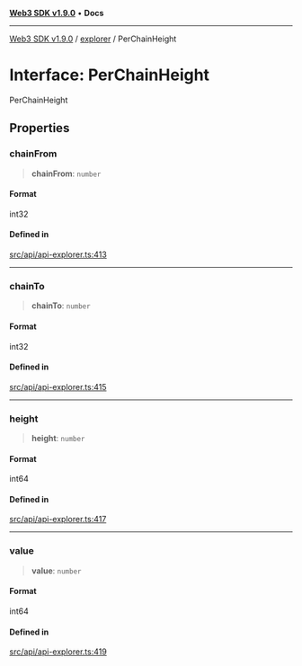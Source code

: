 [**Web3 SDK v1.9.0**](../../../README.md) • **Docs**

***

[Web3 SDK v1.9.0](../../../globals.md) / [explorer](../README.md) / PerChainHeight

# Interface: PerChainHeight

PerChainHeight

## Properties

### chainFrom

> **chainFrom**: `number`

#### Format

int32

#### Defined in

[src/api/api-explorer.ts:413](https://github.com/Mystic-Nayy/alephium-web3/blob/ee41f5e0e7d7fb0b155fe62f05b2ac03772895ca/packages/web3/src/api/api-explorer.ts#L413)

***

### chainTo

> **chainTo**: `number`

#### Format

int32

#### Defined in

[src/api/api-explorer.ts:415](https://github.com/Mystic-Nayy/alephium-web3/blob/ee41f5e0e7d7fb0b155fe62f05b2ac03772895ca/packages/web3/src/api/api-explorer.ts#L415)

***

### height

> **height**: `number`

#### Format

int64

#### Defined in

[src/api/api-explorer.ts:417](https://github.com/Mystic-Nayy/alephium-web3/blob/ee41f5e0e7d7fb0b155fe62f05b2ac03772895ca/packages/web3/src/api/api-explorer.ts#L417)

***

### value

> **value**: `number`

#### Format

int64

#### Defined in

[src/api/api-explorer.ts:419](https://github.com/Mystic-Nayy/alephium-web3/blob/ee41f5e0e7d7fb0b155fe62f05b2ac03772895ca/packages/web3/src/api/api-explorer.ts#L419)

